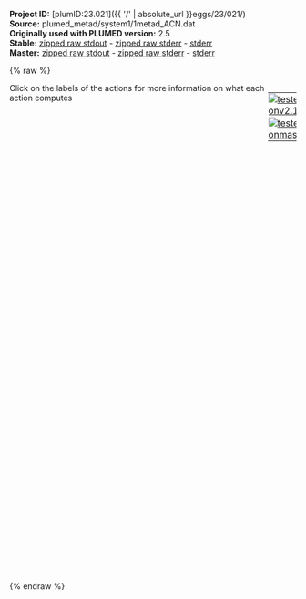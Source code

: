 **Project ID:** [plumID:23.021]({{ '/' | absolute_url }}eggs/23/021/)  
**Source:** plumed_metad/system1/1metad_ACN.dat  
**Originally used with PLUMED version:** 2.5  
**Stable:** [zipped raw stdout](1metad_ACN.dat.plumed.stdout.txt.zip) - [zipped raw stderr](1metad_ACN.dat.plumed.stderr.txt.zip) - [stderr](1metad_ACN.dat.plumed.stderr)  
**Master:** [zipped raw stdout](1metad_ACN.dat.plumed_master.stdout.txt.zip) - [zipped raw stderr](1metad_ACN.dat.plumed_master.stderr.txt.zip) - [stderr](1metad_ACN.dat.plumed_master.stderr)  

{% raw %}
<div style="width: 100%; float:left">
<div style="width: 90%; float:left" id="value_details_data/plumed_metad/system1/1metad_ACN.dat"> Click on the labels of the actions for more information on what each action computes </div>
<div style="width: 10%; float:left"><table><tr><td style="padding:1px"><a href="1metad_ACN.dat.plumed.stderr"><img src="https://img.shields.io/badge/v2.10-passing-green.svg" alt="tested onv2.10" /></a></td></tr><tr><td style="padding:1px"><a href="1metad_ACN.dat.plumed_master.stderr"><img src="https://img.shields.io/badge/master-passing-green.svg" alt="tested onmaster" /></a></td></tr></table></div></div>
<pre style="width=97%;">
<b name="data/plumed_metad/system1/1metad_ACN.datring" onclick='showPath("data/plumed_metad/system1/1metad_ACN.dat","data/plumed_metad/system1/1metad_ACN.datring","data/plumed_metad/system1/1metad_ACN.datring","violet")'>ring</b><span style="display:none;" id="data/plumed_metad/system1/1metad_ACN.datring">The CENTER_FAST action with label <b>ring</b> calculates the following quantities:<table  align="center" frame="void" width="95%" cellpadding="5%"><tr><td width="5%"><b> Quantity </b>  </td><td width="5%"><b> Type </b>  </td><td><b> Description </b> </td></tr><tr><td width="5%">ring</td><td width="5%"><font color="violet">atoms</font></td><td>virtual atom calculated by CENTER_FAST action</td></tr></table></span>: <span class="plumedtooltip" style="color:green">CENTER<span class="right">Calculate the center for a group of atoms, with arbitrary weights. <a href="https://www.plumed.org/doc-master/user-doc/html/_c_e_n_t_e_r.html" style="color:green">More details</a><i></i></span></span> <span class="plumedtooltip">ATOMS<span class="right">the group of atoms that you are calculating the Gyration Tensor for<i></i></span></span>=159-190 <span style="color:blue" class="comment">#heavy atoms dell&#x27;anello</span>
<b name="data/plumed_metad/system1/1metad_ACN.datc1" onclick='showPath("data/plumed_metad/system1/1metad_ACN.dat","data/plumed_metad/system1/1metad_ACN.datc1","data/plumed_metad/system1/1metad_ACN.datc1","violet")'>c1</b><span style="display:none;" id="data/plumed_metad/system1/1metad_ACN.datc1">The CENTER_FAST action with label <b>c1</b> calculates the following quantities:<table  align="center" frame="void" width="95%" cellpadding="5%"><tr><td width="5%"><b> Quantity </b>  </td><td width="5%"><b> Type </b>  </td><td><b> Description </b> </td></tr><tr><td width="5%">c1</td><td width="5%"><font color="violet">atoms</font></td><td>virtual atom calculated by CENTER_FAST action</td></tr></table></span>: <span class="plumedtooltip" style="color:green">CENTER<span class="right">Calculate the center for a group of atoms, with arbitrary weights. <a href="https://www.plumed.org/doc-master/user-doc/html/_c_e_n_t_e_r.html" style="color:green">More details</a><i></i></span></span> <span class="plumedtooltip">ATOMS<span class="right">the group of atoms that you are calculating the Gyration Tensor for<i></i></span></span>=79,82,83,84,85 <span style="color:blue" class="comment">#anello sx</span>
<b name="data/plumed_metad/system1/1metad_ACN.datc2" onclick='showPath("data/plumed_metad/system1/1metad_ACN.dat","data/plumed_metad/system1/1metad_ACN.datc2","data/plumed_metad/system1/1metad_ACN.datc2","violet")'>c2</b><span style="display:none;" id="data/plumed_metad/system1/1metad_ACN.datc2">The CENTER_FAST action with label <b>c2</b> calculates the following quantities:<table  align="center" frame="void" width="95%" cellpadding="5%"><tr><td width="5%"><b> Quantity </b>  </td><td width="5%"><b> Type </b>  </td><td><b> Description </b> </td></tr><tr><td width="5%">c2</td><td width="5%"><font color="violet">atoms</font></td><td>virtual atom calculated by CENTER_FAST action</td></tr></table></span>: <span class="plumedtooltip" style="color:green">CENTER<span class="right">Calculate the center for a group of atoms, with arbitrary weights. <a href="https://www.plumed.org/doc-master/user-doc/html/_c_e_n_t_e_r.html" style="color:green">More details</a><i></i></span></span> <span class="plumedtooltip">ATOMS<span class="right">the group of atoms that you are calculating the Gyration Tensor for<i></i></span></span>=38,39,37,12,13 <span style="color:blue" class="comment">#anello dx</span>
<b name="data/plumed_metad/system1/1metad_ACN.datp1" onclick='showPath("data/plumed_metad/system1/1metad_ACN.dat","data/plumed_metad/system1/1metad_ACN.datp1","data/plumed_metad/system1/1metad_ACN.datp1","violet")'>p1</b><span style="display:none;" id="data/plumed_metad/system1/1metad_ACN.datp1">The CENTER_FAST action with label <b>p1</b> calculates the following quantities:<table  align="center" frame="void" width="95%" cellpadding="5%"><tr><td width="5%"><b> Quantity </b>  </td><td width="5%"><b> Type </b>  </td><td><b> Description </b> </td></tr><tr><td width="5%">p1</td><td width="5%"><font color="violet">atoms</font></td><td>virtual atom calculated by CENTER_FAST action</td></tr></table></span>: <span class="plumedtooltip" style="color:green">CENTER<span class="right">Calculate the center for a group of atoms, with arbitrary weights. <a href="https://www.plumed.org/doc-master/user-doc/html/_c_e_n_t_e_r.html" style="color:green">More details</a><i></i></span></span> <span class="plumedtooltip">ATOMS<span class="right">the group of atoms that you are calculating the Gyration Tensor for<i></i></span></span>=178,179,183,184,185,186
<b name="data/plumed_metad/system1/1metad_ACN.datp2" onclick='showPath("data/plumed_metad/system1/1metad_ACN.dat","data/plumed_metad/system1/1metad_ACN.datp2","data/plumed_metad/system1/1metad_ACN.datp2","violet")'>p2</b><span style="display:none;" id="data/plumed_metad/system1/1metad_ACN.datp2">The CENTER_FAST action with label <b>p2</b> calculates the following quantities:<table  align="center" frame="void" width="95%" cellpadding="5%"><tr><td width="5%"><b> Quantity </b>  </td><td width="5%"><b> Type </b>  </td><td><b> Description </b> </td></tr><tr><td width="5%">p2</td><td width="5%"><font color="violet">atoms</font></td><td>virtual atom calculated by CENTER_FAST action</td></tr></table></span>: <span class="plumedtooltip" style="color:green">CENTER<span class="right">Calculate the center for a group of atoms, with arbitrary weights. <a href="https://www.plumed.org/doc-master/user-doc/html/_c_e_n_t_e_r.html" style="color:green">More details</a><i></i></span></span> <span class="plumedtooltip">ATOMS<span class="right">the group of atoms that you are calculating the Gyration Tensor for<i></i></span></span>=163,164,187,188,189,190
<b name="data/plumed_metad/system1/1metad_ACN.datp" onclick='showPath("data/plumed_metad/system1/1metad_ACN.dat","data/plumed_metad/system1/1metad_ACN.datp","data/plumed_metad/system1/1metad_ACN.datp","black")'>p</b><span style="display:none;" id="data/plumed_metad/system1/1metad_ACN.datp">The DISTANCE action with label <b>p</b> calculates the following quantities:<table  align="center" frame="void" width="95%" cellpadding="5%"><tr><td width="5%"><b> Quantity </b>  </td><td width="5%"><b> Type </b>  </td><td><b> Description </b> </td></tr><tr><td width="5%">p</td><td width="5%"><font color="black">scalar</font></td><td>the DISTANCE between this pair of atoms</td></tr></table></span>: <span class="plumedtooltip" style="color:green">DISTANCE<span class="right">Calculate the distance between a pair of atoms. <a href="https://www.plumed.org/doc-master/user-doc/html/_d_i_s_t_a_n_c_e.html" style="color:green">More details</a><i></i></span></span> <span class="plumedtooltip">ATOMS<span class="right">the pair of atom that we are calculating the distance between<i></i></span></span>=<b name="data/plumed_metad/system1/1metad_ACN.datp1">p1</b>,<b name="data/plumed_metad/system1/1metad_ACN.datp2">p2</b>
<b name="data/plumed_metad/system1/1metad_ACN.datd1" onclick='showPath("data/plumed_metad/system1/1metad_ACN.dat","data/plumed_metad/system1/1metad_ACN.datd1","data/plumed_metad/system1/1metad_ACN.datd1","black")'>d1</b><span style="display:none;" id="data/plumed_metad/system1/1metad_ACN.datd1">The DISTANCE action with label <b>d1</b> calculates the following quantities:<table  align="center" frame="void" width="95%" cellpadding="5%"><tr><td width="5%"><b> Quantity </b>  </td><td width="5%"><b> Type </b>  </td><td><b> Description </b> </td></tr><tr><td width="5%">d1</td><td width="5%"><font color="black">scalar</font></td><td>the DISTANCE between this pair of atoms</td></tr></table></span>: <span class="plumedtooltip" style="color:green">DISTANCE<span class="right">Calculate the distance between a pair of atoms. <a href="https://www.plumed.org/doc-master/user-doc/html/_d_i_s_t_a_n_c_e.html" style="color:green">More details</a><i></i></span></span> <span class="plumedtooltip">ATOMS<span class="right">the pair of atom that we are calculating the distance between<i></i></span></span>=<b name="data/plumed_metad/system1/1metad_ACN.datring">ring</b>,<b name="data/plumed_metad/system1/1metad_ACN.datc1">c1</b>
<b name="data/plumed_metad/system1/1metad_ACN.datd2" onclick='showPath("data/plumed_metad/system1/1metad_ACN.dat","data/plumed_metad/system1/1metad_ACN.datd2","data/plumed_metad/system1/1metad_ACN.datd2","black")'>d2</b><span style="display:none;" id="data/plumed_metad/system1/1metad_ACN.datd2">The DISTANCE action with label <b>d2</b> calculates the following quantities:<table  align="center" frame="void" width="95%" cellpadding="5%"><tr><td width="5%"><b> Quantity </b>  </td><td width="5%"><b> Type </b>  </td><td><b> Description </b> </td></tr><tr><td width="5%">d2</td><td width="5%"><font color="black">scalar</font></td><td>the DISTANCE between this pair of atoms</td></tr></table></span>: <span class="plumedtooltip" style="color:green">DISTANCE<span class="right">Calculate the distance between a pair of atoms. <a href="https://www.plumed.org/doc-master/user-doc/html/_d_i_s_t_a_n_c_e.html" style="color:green">More details</a><i></i></span></span> <span class="plumedtooltip">ATOMS<span class="right">the pair of atom that we are calculating the distance between<i></i></span></span>=<b name="data/plumed_metad/system1/1metad_ACN.datring">ring</b>,<b name="data/plumed_metad/system1/1metad_ACN.datc2">c2</b>
<b name="data/plumed_metad/system1/1metad_ACN.datd" onclick='showPath("data/plumed_metad/system1/1metad_ACN.dat","data/plumed_metad/system1/1metad_ACN.datd","data/plumed_metad/system1/1metad_ACN.datd","black")'>d</b><span style="display:none;" id="data/plumed_metad/system1/1metad_ACN.datd">The CUSTOM action with label <b>d</b> calculates the following quantities:<table  align="center" frame="void" width="95%" cellpadding="5%"><tr><td width="5%"><b> Quantity </b>  </td><td width="5%"><b> Type </b>  </td><td><b> Description </b> </td></tr><tr><td width="5%">d</td><td width="5%"><font color="black">scalar</font></td><td>an arbitrary function</td></tr></table></span>: <span class="plumedtooltip" style="color:green">CUSTOM<span class="right">Calculate a combination of variables using a custom expression. <a href="https://www.plumed.org/doc-master/user-doc/html/_c_u_s_t_o_m.html" style="color:green">More details</a><i></i></span></span> <span class="plumedtooltip">ARG<span class="right">the values input to this function<i></i></span></span>=<b name="data/plumed_metad/system1/1metad_ACN.datd1">d1</b>,<b name="data/plumed_metad/system1/1metad_ACN.datd2">d2</b> <span class="plumedtooltip">FUNC<span class="right">the function you wish to evaluate<i></i></span></span>=y-x <span class="plumedtooltip">PERIODIC<span class="right">if the output of your function is periodic then you should specify the periodicity of the function<i></i></span></span>=NO

<span class="plumedtooltip" style="color:green">METAD<span class="right">Used to performed metadynamics on one or more collective variables. <a href="https://www.plumed.org/doc-master/user-doc/html/_m_e_t_a_d.html" style="color:green">More details</a><i></i></span></span> ...
 <span class="plumedtooltip">LABEL<span class="right">a label for the action so that its output can be referenced in the input to other actions<i></i></span></span>=<b name="data/plumed_metad/system1/1metad_ACN.datmetad" onclick='showPath("data/plumed_metad/system1/1metad_ACN.dat","data/plumed_metad/system1/1metad_ACN.datmetad","data/plumed_metad/system1/1metad_ACN.datmetad","black")'>metad</b><span style="display:none;" id="data/plumed_metad/system1/1metad_ACN.datmetad">The METAD action with label <b>metad</b> calculates the following quantities:<table  align="center" frame="void" width="95%" cellpadding="5%"><tr><td width="5%"><b> Quantity </b>  </td><td width="5%"><b> Type </b>  </td><td><b> Description </b> </td></tr><tr><td width="5%">metad.bias</td><td width="5%"><font color="black">scalar</font></td><td>the instantaneous value of the bias potential</td></tr><tr><td width="5%">metad.rbias</td><td width="5%"><font color="black">scalar</font></td><td>the instantaneous value of the bias normalized using the c(t) reweighting factor [rbias=bias-rct].This component can be used to obtain a reweighted histogram.</td></tr><tr><td width="5%">metad.rct</td><td width="5%"><font color="black">scalar</font></td><td>the reweighting factor c(t).</td></tr></table></span>
 <span class="plumedtooltip">ARG<span class="right">the labels of the scalars on which the bias will act<i></i></span></span>=<b name="data/plumed_metad/system1/1metad_ACN.datd">d</b>,<b name="data/plumed_metad/system1/1metad_ACN.datp">p</b>
 <span class="plumedtooltip">HEIGHT<span class="right">the heights of the Gaussian hills<i></i></span></span>=1
 <span class="plumedtooltip">PACE<span class="right">the frequency for hill addition<i></i></span></span>=500
 <span class="plumedtooltip">SIGMA<span class="right">the widths of the Gaussian hills<i></i></span></span>=0.1,0.05
 <span class="plumedtooltip">GRID_MIN<span class="right">the lower bounds for the grid<i></i></span></span>=-3,0
 <span class="plumedtooltip">GRID_MAX<span class="right">the upper bounds for the grid<i></i></span></span>=3,2
 <span class="plumedtooltip">GRID_BIN<span class="right">the number of bins for the grid<i></i></span></span>=200,200
 <span class="plumedtooltip">BIASFACTOR<span class="right">use well tempered metadynamics and use this bias factor<i></i></span></span>=40
 <span class="plumedtooltip">FILE<span class="right"> a file in which the list of added hills is stored<i></i></span></span>=HILLS
 <span class="plumedtooltip">CALC_RCT<span class="right"> calculate the c(t) reweighting factor and use that to obtain the normalized bias [rbias=bias-rct]<i></i></span></span>
... METAD
<br/><span class="plumedtooltip" style="color:green">PRINT<span class="right">Print quantities to a file. <a href="https://www.plumed.org/doc-master/user-doc/html/_p_r_i_n_t.html" style="color:green">More details</a><i></i></span></span> <span class="plumedtooltip">ARG<span class="right">the labels of the values that you would like to print to the file<i></i></span></span>=<b name="data/plumed_metad/system1/1metad_ACN.datd">d</b>,<b name="data/plumed_metad/system1/1metad_ACN.datp">p</b>,<b name="data/plumed_metad/system1/1metad_ACN.datmetad">metad.*</b> <span class="plumedtooltip">FILE<span class="right">the name of the file on which to output these quantities<i></i></span></span>=COLVAR <span class="plumedtooltip">STRIDE<span class="right"> the frequency with which the quantities of interest should be output<i></i></span></span>=1000
</pre>
{% endraw %}
